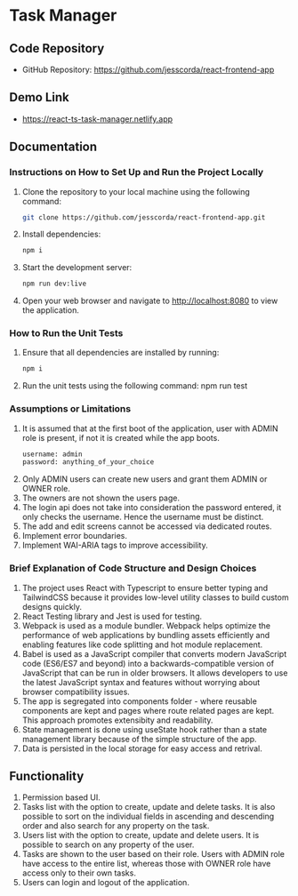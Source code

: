 # Task Manager

## Code Repository

- GitHub Repository: https://github.com/jesscorda/react-frontend-app

## Demo Link

-  https://react-ts-task-manager.netlify.app

## Documentation

### Instructions on How to Set Up and Run the Project Locally

1. Clone the repository to your local machine using the following command:
    ```bash
    git clone https://github.com/jesscorda/react-frontend-app.git
3. Install dependencies: 
    ```bash
    npm i
4. Start the development server: 
    ```bash
    npm run dev:live
5. Open your web browser and navigate to [http://localhost:8080](http://localhost:8080) to view the application.

### How to Run the Unit Tests

1. Ensure that all dependencies are installed by running: 
    ```bash
    npm i
2. Run the unit tests using the following command: npm run test

### Assumptions or Limitations

1. It is assumed that at the first boot of the application, user with ADMIN role is present, if not it is created while the app boots.
   ```bash
   username: admin
   password: anything_of_your_choice
3. Only ADMIN users can create new users and grant them ADMIN or OWNER role.
4. The owners are not shown the users page.
5. The login api does not take into consideration the password entered, it only checks the username. Hence the username must be distinct.
6. The add and edit screens cannot be accessed via dedicated routes.
7. Implement error boundaries.
8. Implement WAI-ARIA tags to improve accessibility.

### Brief Explanation of Code Structure and Design Choices

1. The project uses React with Typescript to ensure better typing and TailwindCSS because it provides low-level utility classes to build custom designs quickly.
2. React Testing library and Jest is used for testing.
3. Webpack is used as a module bundler. Webpack helps optimize the performance of web applications by bundling assets efficiently and enabling features like code splitting and hot module replacement.
4. Babel is used as a JavaScript compiler that converts modern JavaScript code (ES6/ES7 and beyond) into a backwards-compatible version of JavaScript that can be run in older browsers. It allows developers to use the latest JavaScript syntax and features without worrying about browser compatibility issues.
5. The app is segregated into components folder - where reusable components are kept and pages where route related pages are kept. This approach promotes extensibity and readability.
6. State management is done using useState hook rather than a state management library because of the simple structure of the app.
7. Data is persisted in the local storage for easy access and retrival.

## Functionality

1. Permission based UI.
2. Tasks list with the option to create, update and delete tasks. It is also possible to sort on the individual fields in ascending and descending order and also search for any property on the task.
3. Users list with the option to create, update and delete users. It is possible to search on any property of the user.
4. Tasks are shown to the user based on their role. Users with ADMIN role have access to the entire list, whereas those with OWNER role have access only to their own tasks.
5. Users can login and logout of the application.

